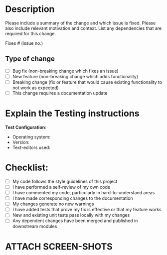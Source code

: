 # Description

Please include a summary of the change and which issue is fixed. Please also include relevant motivation and context. List any dependencies that are required for this change.

Fixes # (issue no.) 
<!---give the issue number you fixed----->

## Type of change

<!----Please delete options that are not relevant.And in order to tick the check box just but x inside them for example [x] like this----->

- [ ] Bug fix (non-breaking change which fixes an issue)
- [ ] New feature (non-breaking change which adds functionality)
- [ ] Breaking change (fix or feature that would cause existing functionality to not work as expected)
- [ ] This change requires a documentation update

# Explain the Testing instructions

**Test Configuration**:
* Operating system:
* Version:
* Text-editors used:

# Checklist:
<!----Please delete options that are not relevant.And in order to tick the check box just but x inside them for example [x] like this----->
- [ ] My code follows the style guidelines of this project
- [ ] I have performed a self-review of my own code
- [ ] I have commented my code, particularly in hard-to-understand areas
- [ ] I have made corresponding changes to the documentation
- [ ] My changes generate no new warnings
- [ ] I have added tests that prove my fix is effective or that my feature works
- [ ] New and existing unit tests pass locally with my changes
- [ ] Any dependent changes have been merged and published in downstream modules
# ATTACH SCREEN-SHOTS
